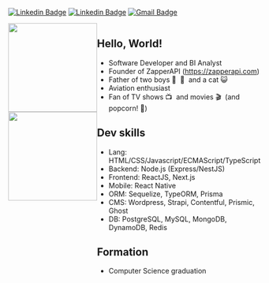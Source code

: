 [![Linkedin Badge](https://img.shields.io/badge/-LinkedIn-blue?style=flat-square&logo=Linkedin&logoColor=white&link=https://www.linkedin.com/in/jsfelix/)](https://www.linkedin.com/in/jsfelix/)
[![Linkedin Badge](https://img.shields.io/badge/-Instagram-purple?style=flat-square&logo=Instagram&logoColor=white&link=https://www.instagram.com/jeffersonfelixdev)](https://www.instagram.com/jeffersonsfelix/)
[![Gmail Badge](https://img.shields.io/badge/-Email-c14438?style=flat-square&logo=Minutemailer&logoColor=white&link=mailto:me@jsfelix.dev)](mailto:me@jeffersonfelix.dev)

<div style="display: flex;">
  <div>
    <img height="180em" src="https://github-readme-stats.vercel.app/api?username=jeffersonfelixdev&show_icons=true&theme=dark&count_private=true"/>
    <img height="180em" src="https://github-readme-stats.vercel.app/api/top-langs/?username=jeffersonfelixdev&layout=compact&langs_count=6&theme=dark"/>
  </div>
<div style="flex: 1;">


  
  ## Hello, World!

  * Software Developer and BI Analyst
  * Founder of ZapperAPI (https://zapperapi.com)
  * Father of two boys 👶&nbsp; 👶&nbsp; and a cat 😺&nbsp; 
  * Aviation enthusiast
  * Fan of TV shows 📺 &nbsp;and movies 🎬&nbsp; (and popcorn! 🍿)

  ## Dev skills
  * Lang: HTML/CSS/Javascript/ECMAScript/TypeScript
  * Backend: Node.js (Express/NestJS)
  * Frontend: ReactJS, Next.js
  * Mobile: React Native
  * ORM: Sequelize, TypeORM, Prisma
  * CMS: Wordpress, Strapi, Contentful, Prismic, Ghost
  * DB: PostgreSQL, MySQL, MongoDB, DynamoDB, Redis

  ## Formation
  * Computer Science graduation

  </div>
  
</div>
